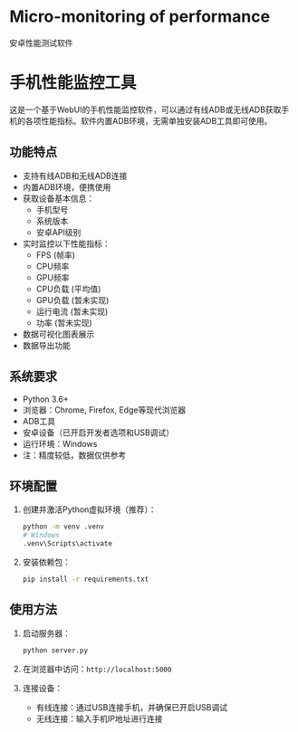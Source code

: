 # Micro-monitoring of performance
安卓性能测试软件
# 手机性能监控工具

这是一个基于WebUI的手机性能监控软件，可以通过有线ADB或无线ADB获取手机的各项性能指标。软件内置ADB环境，无需单独安装ADB工具即可使用。

## 功能特点

- 支持有线ADB和无线ADB连接
- 内置ADB环境，便携使用
- 获取设备基本信息：
  - 手机型号
  - 系统版本
  - 安卓API级别
- 实时监控以下性能指标：
  - FPS (帧率)
  - CPU频率 
  - GPU频率
  - CPU负载 (平均值)
  - GPU负载 (暂未实现)
  - 运行电流 (暂未实现)
  - 功率 (暂未实现)
- 数据可视化图表展示
- 数据导出功能

## 系统要求

- Python 3.6+
- 浏览器：Chrome, Firefox, Edge等现代浏览器
- ADB工具
- 安卓设备（已开启开发者选项和USB调试）
- 运行环境：Windows
- 注：精度较低，数据仅供参考

## 环境配置

1. 创建并激活Python虚拟环境（推荐）：
   ```bash
   python -m venv .venv
   # Windows
   .venv\Scripts\activate
   

2. 安装依赖包：
   ```bash
   pip install -r requirements.txt
   ```

## 使用方法

1. 启动服务器：
   ```bash
   python server.py
   ```

2. 在浏览器中访问：`http://localhost:5000`

3. 连接设备：
   - 有线连接：通过USB连接手机，并确保已开启USB调试
   - 无线连接：输入手机IP地址进行连接

